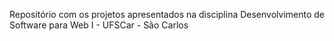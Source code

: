Repositório com os projetos apresentados na disciplina Desenvolvimento de Software para Web I - UFSCar - São Carlos
